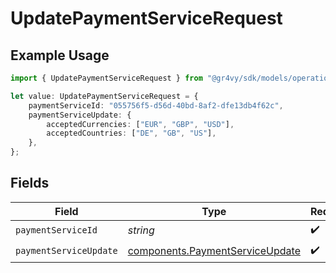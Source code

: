 # UpdatePaymentServiceRequest

## Example Usage

```typescript
import { UpdatePaymentServiceRequest } from "@gr4vy/sdk/models/operations";

let value: UpdatePaymentServiceRequest = {
    paymentServiceId: "055756f5-d56d-40bd-8af2-dfe13db4f62c",
    paymentServiceUpdate: {
        acceptedCurrencies: ["EUR", "GBP", "USD"],
        acceptedCountries: ["DE", "GB", "US"],
    },
};
```

## Fields

| Field                                                                              | Type                                                                               | Required                                                                           | Description                                                                        |
| ---------------------------------------------------------------------------------- | ---------------------------------------------------------------------------------- | ---------------------------------------------------------------------------------- | ---------------------------------------------------------------------------------- |
| `paymentServiceId`                                                                 | *string*                                                                           | :heavy_check_mark:                                                                 | N/A                                                                                |
| `paymentServiceUpdate`                                                             | [components.PaymentServiceUpdate](../../models/components/paymentserviceupdate.md) | :heavy_check_mark:                                                                 | N/A                                                                                |